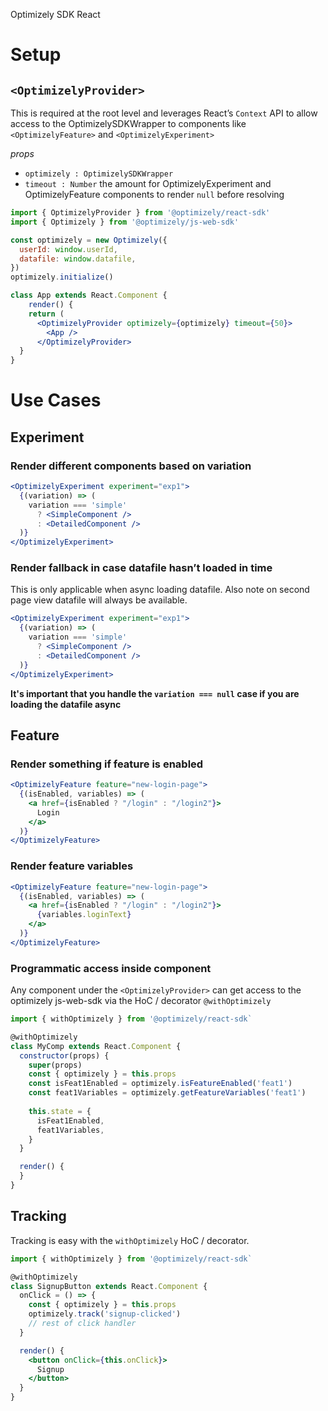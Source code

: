  Optimizely SDK React
# Setup
## `<OptimizelyProvider>`
This is required at the root level and leverages React’s `Context` API to allow access to the OptimizelySDKWrapper to components like `<OptimizelyFeature>`  and  `<OptimizelyExperiment>`

*props*
* `optimizely : OptimizelySDKWrapper`
* `timeout : Number` the amount for OptimizelyExperiment and OptimizelyFeature components to render `null` before resolving

```jsx
import { OptimizelyProvider } from '@optimizely/react-sdk'
import { Optimizely } from '@optimizely/js-web-sdk'

const optimizely = new Optimizely({
  userId: window.userId,
  datafile: window.datafile,
})
optimizely.initialize()

class App extends React.Component {
	render() {
    return (
      <OptimizelyProvider optimizely={optimizely} timeout={50}>
        <App />
      </OptimizelyProvider>
  }
}
```

# Use Cases
## Experiment
### Render different components based on variation
```jsx
<OptimizelyExperiment experiment="exp1">
  {(variation) => (
    variation === 'simple'
      ? <SimpleComponent />
      : <DetailedComponent />
  )}
</OptimizelyExperiment>
```

### Render fallback in case datafile hasn’t loaded in time
This is only applicable when async loading datafile.  Also note on second page view datafile will always be available.

```jsx
<OptimizelyExperiment experiment="exp1">
  {(variation) => (
    variation === 'simple'
      ? <SimpleComponent />
      : <DetailedComponent />
  )}
</OptimizelyExperiment>
```

**It's important that you handle the `variation === null` case if you are loading the datafile async**

## Feature
### Render something if feature is enabled
```jsx
<OptimizelyFeature feature="new-login-page">
  {(isEnabled, variables) => (
    <a href={isEnabled ? "/login" : "/login2"}>
      Login
    </a>
  )}
</OptimizelyFeature>
```

### Render feature variables
```jsx
<OptimizelyFeature feature="new-login-page">
  {(isEnabled, variables) => (
    <a href={isEnabled ? "/login" : "/login2"}>
      {variables.loginText}
    </a>
  )}
</OptimizelyFeature>
```


### Programmatic access inside component
Any component under the `<OptimizelyProvider>` can get access to the optimizely js-web-sdk via the HoC / decorator `@withOptimizely` 

```jsx
import { withOptimizely } from '@optimizely/react-sdk`

@withOptimizely
class MyComp extends React.Component {
  constructor(props) {
    super(props)
    const { optimizely } = this.props
    const isFeat1Enabled = optimizely.isFeatureEnabled('feat1')
    const feat1Variables = optimizely.getFeatureVariables('feat1')
    
    this.state = {
      isFeat1Enabled,
      feat1Variables,
    }
  }

  render() {
  }
}
```

## Tracking
Tracking is easy with the `withOptimizely` HoC / decorator.

```jsx
import { withOptimizely } from '@optimizely/react-sdk`

@withOptimizely
class SignupButton extends React.Component {
  onClick = () => {
    const { optimizely } = this.props
    optimizely.track('signup-clicked')
    // rest of click handler
  }

  render() {
    <button onClick={this.onClick}>
      Signup
    </button>
  }
}
```

